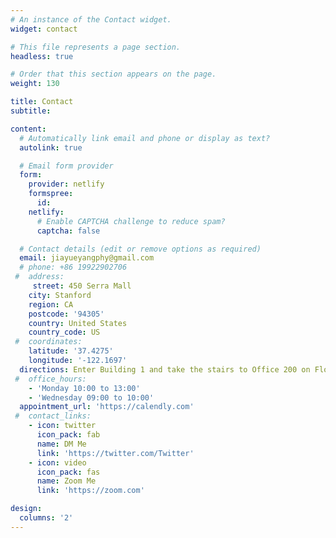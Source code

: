 ```yaml
---
# An instance of the Contact widget.
widget: contact

# This file represents a page section.
headless: true

# Order that this section appears on the page.
weight: 130

title: Contact
subtitle:

content:
  # Automatically link email and phone or display as text?
  autolink: true

  # Email form provider
  form:
    provider: netlify
    formspree:
      id:
    netlify:
      # Enable CAPTCHA challenge to reduce spam?
      captcha: false

  # Contact details (edit or remove options as required)
  email: jiayueyangphy@gmail.com
  # phone: +86 19922902706
 #  address:
     street: 450 Serra Mall
    city: Stanford
    region: CA
    postcode: '94305'
    country: United States
    country_code: US
 #  coordinates:
    latitude: '37.4275'
    longitude: '-122.1697'
  directions: Enter Building 1 and take the stairs to Office 200 on Floor 2
 #  office_hours:
    - 'Monday 10:00 to 13:00'
    - 'Wednesday 09:00 to 10:00'
  appointment_url: 'https://calendly.com'
 #  contact_links:
    - icon: twitter
      icon_pack: fab
      name: DM Me
      link: 'https://twitter.com/Twitter'
    - icon: video
      icon_pack: fas
      name: Zoom Me
      link: 'https://zoom.com'

design:
  columns: '2'
---
```

